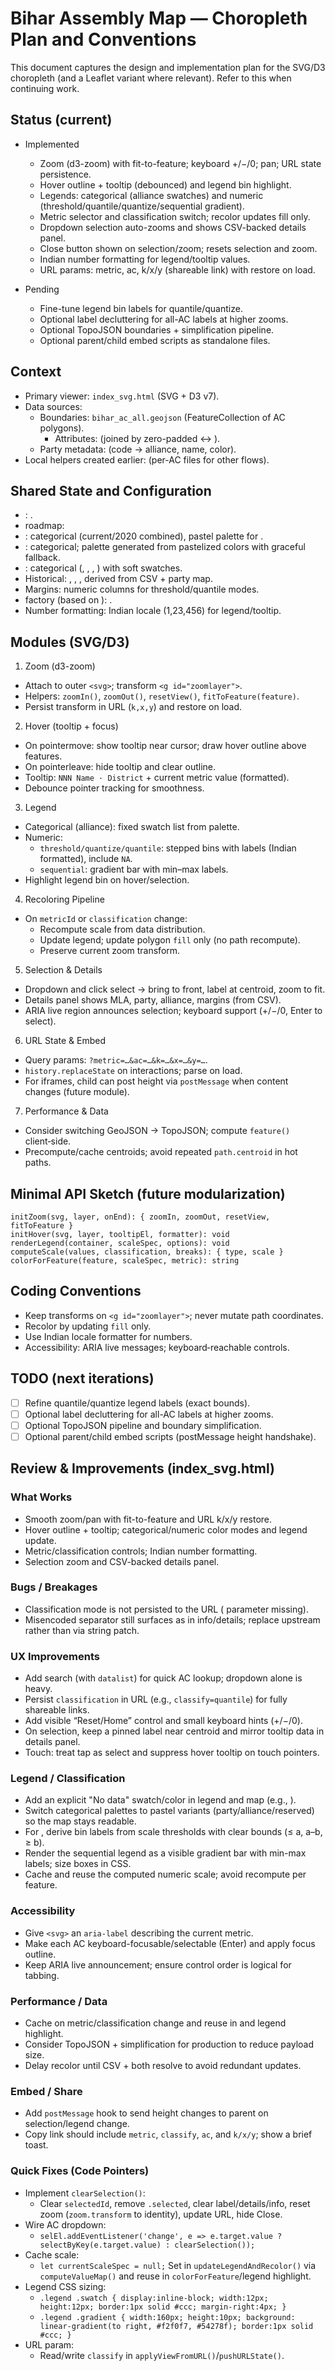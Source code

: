 ﻿# Bihar Assembly Map — Choropleth Plan and Conventions

This document captures the design and implementation plan for the SVG/D3 choropleth (and a Leaflet variant where relevant). Refer to this when continuing work.

## Status (current)

- Implemented
  - Zoom (d3-zoom) with fit-to-feature; keyboard +/−/0; pan; URL state persistence.
  - Hover outline + tooltip (debounced) and legend bin highlight.
  - Legends: categorical (alliance swatches) and numeric (threshold/quantile/quantize/sequential gradient).
  - Metric selector and classification switch; recolor updates fill only.
  - Dropdown selection auto-zooms and shows CSV-backed details panel.
  - Close button shown on selection/zoom; resets selection and zoom.
  - Indian number formatting for legend/tooltip values.
  - URL params: metric, ac, k/x/y (shareable link) with restore on load.

- Pending
  - Fine-tune legend bin labels for quantile/quantize.
  - Optional label decluttering for all-AC labels at higher zooms.
  - Optional TopoJSON boundaries + simplification pipeline.
  - Optional parent/child embed scripts as standalone files.

## Context

- Primary viewer: `index_svg.html` (SVG + D3 v7).
- Data sources:
  - Boundaries: `bihar_ac_all.geojson` (FeatureCollection of AC polygons).
    - Attributes:  (joined by zero-padded  ↔ ).
  - Party metadata:  (code → alliance, name, color).
- Local helpers created earlier:  (per-AC files for other flows).

## Shared State and Configuration

- : .
-  roadmap:
  - : categorical (current/2020 combined), pastel palette for .
  - : categorical; palette generated from  pastelized colors with graceful fallback.
  - : categorical (, , , ) with soft swatches.
  - Historical: , , ,  derived from CSV + party map.
  - Margins:  numeric columns for threshold/quantile modes.
-  factory (based on ): .
- Number formatting: Indian locale (1,23,456) for legend/tooltip.

## Modules (SVG/D3)

1) Zoom (d3-zoom)
- Attach to outer `<svg>`; transform `<g id="zoomlayer">`.
- Helpers: `zoomIn()`, `zoomOut()`, `resetView()`, `fitToFeature(feature)`.
- Persist transform in URL (`k,x,y`) and restore on load.

2) Hover (tooltip + focus)
- On pointermove: show tooltip near cursor; draw hover outline above features.
- On pointerleave: hide tooltip and clear outline.
- Tooltip: `NNN Name · District` + current metric value (formatted).
- Debounce pointer tracking for smoothness.

3) Legend
- Categorical (alliance): fixed swatch list from palette.
- Numeric:
  - `threshold/quantize/quantile`: stepped bins with labels (Indian formatted), include `NA`.
  - `sequential`: gradient bar with min–max labels.
- Highlight legend bin on hover/selection.

4) Recoloring Pipeline
- On `metricId` or `classification` change:
  - Recompute scale from data distribution.
  - Update legend; update polygon `fill` only (no path recompute).
  - Preserve current zoom transform.

5) Selection & Details
- Dropdown and click select → bring to front, label at centroid, zoom to fit.
- Details panel shows MLA, party, alliance, margins (from CSV).
- ARIA live region announces selection; keyboard support (+/−/0, Enter to select).

6) URL State & Embed
- Query params: `?metric=…&ac=…&k=…&x=…&y=…`.
- `history.replaceState` on interactions; parse on load.
- For iframes, child can post height via `postMessage` when content changes (future module).

7) Performance & Data
- Consider switching GeoJSON → TopoJSON; compute `feature()` client‑side.
- Precompute/cache centroids; avoid repeated `path.centroid` in hot paths.

## Minimal API Sketch (future modularization)

```
initZoom(svg, layer, onEnd): { zoomIn, zoomOut, resetView, fitToFeature }
initHover(svg, layer, tooltipEl, formatter): void
renderLegend(container, scaleSpec, options): void
computeScale(values, classification, breaks): { type, scale }
colorForFeature(feature, scaleSpec, metric): string
```

## Coding Conventions

- Keep transforms on `<g id="zoomlayer">`; never mutate path coordinates.
- Recolor by updating `fill` only.
- Use Indian locale formatter for numbers.
- Accessibility: ARIA live messages; keyboard‑reachable controls.

## TODO (next iterations)

- [ ] Refine quantile/quantize legend labels (exact bounds).
- [ ] Optional label decluttering for all-AC labels at higher zooms.
- [ ] Optional TopoJSON pipeline and boundary simplification.
- [ ] Optional parent/child embed scripts (postMessage height handshake).

## Review & Improvements (index_svg.html)

### What Works
- Smooth zoom/pan with fit-to-feature and URL k/x/y restore.
- Hover outline + tooltip; categorical/numeric color modes and legend update.
- Metric/classification controls; Indian number formatting.
- Selection zoom and CSV-backed details panel.

### Bugs / Breakages
- Classification mode is not persisted to the URL ( parameter missing).
- Misencoded separator still surfaces as  in info/details; replace upstream rather than via string patch.

### UX Improvements
- Add search (with `datalist`) for quick AC lookup; dropdown alone is heavy.
- Persist `classification` in URL (e.g., `classify=quantile`) for fully shareable links.
- Add visible “Reset/Home” control and small keyboard hints (+/−/0).
- On selection, keep a pinned label near centroid and mirror tooltip data in details panel.
- Touch: treat tap as select and suppress hover tooltip on touch pointers.

### Legend / Classification
- Add an explicit "No data" swatch/color in legend and map (e.g., ).
- Switch categorical palettes to pastel variants (party/alliance/reserved) so the map stays readable.
- For , derive bin labels from scale thresholds with clear bounds (≤ a, a–b, ≥ b).
- Render the sequential legend as a visible gradient bar with min-max labels; size  boxes in CSS.
- Cache and reuse the computed numeric scale; avoid recompute per feature.

### Accessibility
- Give `<svg>` an `aria-label` describing the current metric.
- Make each AC keyboard-focusable/selectable (Enter) and apply focus outline.
- Keep ARIA live announcement; ensure control order is logical for tabbing.

### Performance / Data
- Cache  on metric/classification change and reuse in  and legend highlight.
- Consider TopoJSON + simplification for production to reduce payload size.
- Delay recolor until CSV +  both resolve to avoid redundant updates.

### Embed / Share
- Add `postMessage` hook to send height changes to parent on selection/legend change.
- Copy link should include `metric`, `classify`, `ac`, and `k/x/y`; show a brief toast.

### Quick Fixes (Code Pointers)
- Implement `clearSelection()`:
  - Clear `selectedId`, remove `.selected`, clear label/details/info, reset zoom (`zoom.transform` to identity), update URL, hide Close.
- Wire AC dropdown:
  - `selEl.addEventListener('change', e => e.target.value ? selectByKey(e.target.value) : clearSelection());`
- Cache scale:
  - `let currentScaleSpec = null;` Set in `updateLegendAndRecolor()` via `computeValueMap()` and reuse in `colorForFeature`/legend highlight.
- Legend CSS sizing:
  - `.legend .swatch { display:inline-block; width:12px; height:12px; border:1px solid #ccc; margin-right:4px; }`
  - `.legend .gradient { width:160px; height:10px; background: linear-gradient(to right, #f2f0f7, #54278f); border:1px solid #ccc; }`
- URL param:
  - Read/write `classify` in `applyViewFromURL()`/`pushURLState()`.
